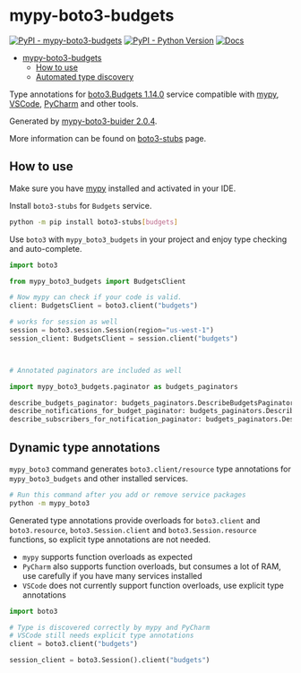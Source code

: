 # mypy-boto3-budgets

[![PyPI - mypy-boto3-budgets](https://img.shields.io/pypi/v/mypy-boto3-budgets.svg?color=blue)](https://pypi.org/project/mypy-boto3-budgets)
[![PyPI - Python Version](https://img.shields.io/pypi/pyversions/mypy-boto3-budgets.svg?color=blue)](https://pypi.org/project/mypy-boto3-budgets)
[![Docs](https://img.shields.io/readthedocs/mypy-boto3-builder.svg?color=blue)](https://mypy-boto3-builder.readthedocs.io/)

- [mypy-boto3-budgets](#mypy-boto3-budgets)
  - [How to use](#how-to-use)
  - [Automated type discovery](#automated-type-discovery)

Type annotations for
[boto3.Budgets 1.14.0](https://boto3.amazonaws.com/v1/documentation/api/1.14.0/reference/services/budgets.html#Budgets) service
compatible with [mypy](https://github.com/python/mypy), [VSCode](https://code.visualstudio.com/),
[PyCharm](https://www.jetbrains.com/pycharm/) and other tools.

Generated by [mypy-boto3-buider 2.0.4](https://github.com/vemel/mypy_boto3_builder).

More information can be found on [boto3-stubs](https://pypi.org/project/boto3-stubs/) page.

## How to use

Make sure you have [mypy](https://github.com/python/mypy) installed and activated in your IDE.

Install `boto3-stubs` for `Budgets` service.

```bash
python -m pip install boto3-stubs[budgets]
```

Use `boto3` with `mypy_boto3_budgets` in your project and enjoy type checking and auto-complete.

```python
import boto3

from mypy_boto3_budgets import BudgetsClient

# Now mypy can check if your code is valid.
client: BudgetsClient = boto3.client("budgets")

# works for session as well
session = boto3.session.Session(region="us-west-1")
session_client: BudgetsClient = session.client("budgets")



# Annotated paginators are included as well

import mypy_boto3_budgets.paginator as budgets_paginators

describe_budgets_paginator: budgets_paginators.DescribeBudgetsPaginator = client.get_paginator("describe_budgets")
describe_notifications_for_budget_paginator: budgets_paginators.DescribeNotificationsForBudgetPaginator = client.get_paginator("describe_notifications_for_budget")
describe_subscribers_for_notification_paginator: budgets_paginators.DescribeSubscribersForNotificationPaginator = client.get_paginator("describe_subscribers_for_notification")
```

## Dynamic type annotations

`mypy_boto3` command generates `boto3.client/resource` type annotations for
`mypy_boto3_budgets` and other installed services.

```bash
# Run this command after you add or remove service packages
python -m mypy_boto3
```

Generated type annotations provide overloads for `boto3.client` and `boto3.resource`,
`boto3.Session.client` and `boto3.Session.resource` functions,
so explicit type annotations are not needed.

- `mypy` supports function overloads as expected
- `PyCharm` also supports function overloads, but consumes a lot of RAM, use carefully if you have many services installed
- `VSCode` does not currently support function overloads, use explicit type annotations

```python
import boto3

# Type is discovered correctly by mypy and PyCharm
# VSCode still needs explicit type annotations
client = boto3.client("budgets")

session_client = boto3.Session().client("budgets")
```